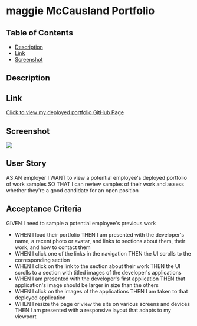 # maggie McCausland Portfolio

## Table of Contents
- [Description](#description)
- [Link](#link)
- [Screenshot](#screenshot)

## Description
## Link
[Click to view my deployed portfolio GitHub Page](https://maggiemcc.github.io/maggie-portfolio/)

## Screenshot
![](/assets/images/)


## User Story
AS AN employer
I WANT to view a potential employee's deployed portfolio of work samples
SO THAT I can review samples of their work and assess whether they're a good candidate for an open position

## Acceptance Criteria
GIVEN I need to sample a potential employee's previous work
- WHEN I load their portfolio
THEN I am presented with the developer's name, a recent photo or avatar, and links to sections 
about them, their work, and how to contact them
- WHEN I click one of the links in the navigation
THEN the UI scrolls to the corresponding section
- WHEN I click on the link to the section about their work
THEN the UI scrolls to a section with titled images of the developer's applications
- WHEN I am presented with the developer's first application
THEN that application's image should be larger in size than the others
- WHEN I click on the images of the applications
THEN I am taken to that deployed application
- WHEN I resize the page or view the site on various screens and devices
THEN I am presented with a responsive layout that adapts to my viewport